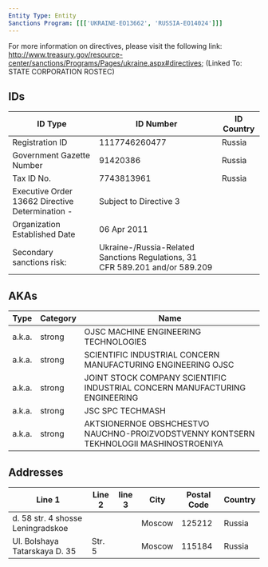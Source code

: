 ```yaml
---
Entity Type: Entity
Sanctions Program: [[['UKRAINE-EO13662', 'RUSSIA-EO14024']]]
---
```

For more information on directives, please visit the following link: http://www.treasury.gov/resource-center/sanctions/Programs/Pages/ukraine.aspx#directives; (Linked To: STATE CORPORATION ROSTEC)

## IDs
| ID Type | ID Number | ID Country |
|---------|-----------|------------|
| Registration ID | 1117746260477 | Russia |
| Government Gazette Number | 91420386 | Russia |
| Tax ID No. | 7743813961 | Russia |
| Executive Order 13662 Directive Determination - | Subject to Directive 3 |  |
| Organization Established Date | 06 Apr 2011 |  |
| Secondary sanctions risk: | Ukraine-/Russia-Related Sanctions Regulations, 31 CFR 589.201 and/or 589.209 |  |


## AKAs
| Type | Category | Name      | 
|------|----------|-----------|
| a.k.a. | strong | OJSC MACHINE ENGINEERING TECHNOLOGIES |
| a.k.a. | strong | SCIENTIFIC INDUSTRIAL CONCERN MANUFACTURING ENGINEERING OJSC |
| a.k.a. | strong | JOINT STOCK COMPANY SCIENTIFIC INDUSTRIAL CONCERN MANUFACTURING ENGINEERING |
| a.k.a. | strong | JSC SPC TECHMASH |
| a.k.a. | strong | AKTSIONERNOE OBSHCHESTVO NAUCHNO-PROIZVODSTVENNY KONTSERN TEKHNOLOGII MASHINOSTROENIYA |


## Addresses
| Line 1 | Line 2 | line 3 | City | Postal Code| Country | 
|--------|--------|--------|------|------------|---------|
| d. 58 str. 4 shosse Leningradskoe |  |  | Moscow | 125212 | Russia |
| Ul. Bolshaya Tatarskaya D. 35 | Str. 5 |  | Moscow | 115184 | Russia |

